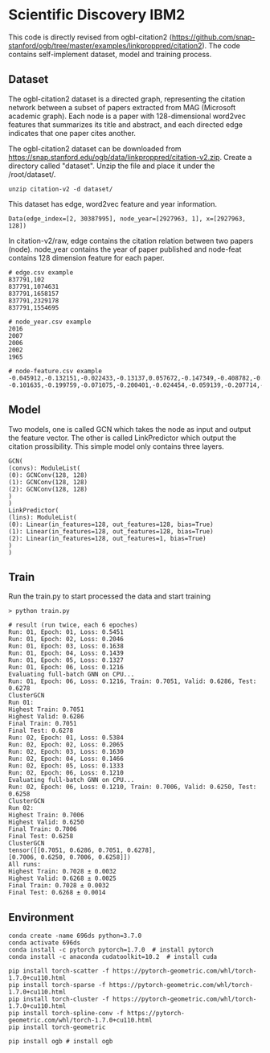 # Scientific Discovery IBM2

This code is directly revised from ogbl-citation2 (https://github.com/snap-stanford/ogb/tree/master/examples/linkproppred/citation2). The code contains self-implement dataset, model and training process. 

## Dataset 

The ogbl-citation2 dataset is a directed graph, representing the citation network between a subset of papers extracted from MAG (Microsoft academic graph). Each node is a paper with 128-dimensional word2vec features that summarizes its title and abstract, and each directed edge indicates that one paper cites another. 

The ogbl-citation2 dataset can be downloaded from https://snap.stanford.edu/ogb/data/linkproppred/citation-v2.zip. Create a directory called "dataset". Unzip the file and place it under the /root/dataset/.
```
unzip citation-v2 -d dataset/
```

This dataset has edge, word2vec feature and year information.
```
Data(edge_index=[2, 30387995], node_year=[2927963, 1], x=[2927963, 128])
```

In citation-v2/raw, edge contains the citation relation between two papers (node). node_year contains the year of paper published and node-feat contains 128 dimension feature for each paper. 

```
# edge.csv example
837791,102
837791,1074631
837791,1658157
837791,2329178
837791,1554695

# node_year.csv example
2016
2007
2006
2002
1965

# node-feature.csv example
-0.045912,-0.132151,-0.022433,-0.13137,0.057672,-0.147349,-0.408782,-0.414552,-0.018326,0.067803,-0.029306,-0.542141,0.171399,-0.002242,-0.206907,0.136606,0.115729,0.404645,0.248616,-0.402928,-0.426349,0.024573,-0.604244,0.030784,-0.157873,0.524152,0.088978,-0.393639,-0.217939,-0.02862,-0.281972,-0.19765,0.086159,0.24011,-0.007625,-0.456285,-0.035679,-0.084924,0.091357,0.165819,0.049626,0.22321,0.283971,0.0361,0.003167,0.160154,0.453907,-0.037929,0.15934,0.075829,0.378658,0.380412,-0.116446,-0.302145,-0.106171,-0.073962,0.058908,-0.277093,-0.010072,0.02238,0.128161,-0.205119,0.102597,0.136588,0.201596,0.049774,-0.116455,0.052415,0.457149,-0.206778,-0.144889,0.061341,0.278827,-0.601361,0.102009,-0.273232,0.077394,0.007043,0.056838,0.159462,-0.022802,0.038153,0.422473,-0.419031,0.107145,0.227556,-0.199461,0.309355,0.84225,0.07739,0.348814,0.030977,0.242354,-0.177634,-0.092405,0.111238,-0.194379,0.07722,0.137518,-0.016501,-0.314134,0.797215,-0.249063,-0.187401,0.108624,0.194635,0.100227,0.127072,-0.04794,0.081264,-0.430801,-0.105431,-0.036654,0.160742,0.382117,0.080911,0.218304,0.041631,0.164972,-0.302996,-0.18883,-0.229541,0.115671,-0.239832,0.037566,-0.010129,0.011574,-0.401273
-0.101635,-0.199759,-0.071075,-0.200401,-0.024454,-0.059139,-0.207714,-0.276148,-0.122317,0.186963,-0.125493,-0.469269,0.075597,0.178241,-0.280112,-0.009582,0.14324,0.172974,0.214746,-0.454254,-0.431507,0.111782,-0.40951,0.015444,0.12723,0.511373,0.010537,-0.393149,-0.291198,0.013478,-0.227882,-0.33149,0.110768,0.155638,0.187104,-0.45447,-0.069795,0.012327,0.177607,0.226875,0.083095,0.199383,0.301913,0.086732,0.014111,0.299076,0.405646,0.087978,0.394384,0.337433,0.45761,0.316297,-0.159394,-0.309778,-0.025395,0.094475,-0.070276,0.021594,0.143423,-0.208096,0.349111,-0.200469,-0.116833,0.103009,0.256844,0.013612,-0.178708,-0.005631,0.464597,-0.167193,-0.167153,-0.001948,0.372564,-0.524499,-0.085119,-0.309263,-0.030215,0.020988,-0.134438,0.183071,-0.036979,0.051214,0.599335,-0.504123,-0.052932,0.224722,-0.122018,0.27477,0.928362,0.107967,0.434697,-0.214554,0.135348,-0.291281,-0.087283,0.25202,-0.224141,-0.016279,0.099986,-0.12937,-0.399735,0.904225,-0.157795,0.027236,0.046097,-0.01698,-0.021966,0.097468,-0.214259,-0.043609,-0.536244,-0.126465,0.032069,0.216483,0.223119,0.377865,0.386312,0.194793,0.212084,-0.306509,-0.080057,-0.357702,0.104477,-0.159406,-0.106419,-0.109911,0.113,-0.325842

```

## Model 

Two models, one is called GCN which takes the node as input and output the feature vector. The other is called LinkPredictor which output the citation prossibility. This simple model only contains three layers.
```
GCN(
(convs): ModuleList(
(0): GCNConv(128, 128)
(1): GCNConv(128, 128)
(2): GCNConv(128, 128)
)
)
LinkPredictor(
(lins): ModuleList(
(0): Linear(in_features=128, out_features=128, bias=True)
(1): Linear(in_features=128, out_features=128, bias=True)
(2): Linear(in_features=128, out_features=1, bias=True)
)
)
```

## Train

Run the train.py to start processed the data and start training

```
> python train.py
```

```
# result (run twice, each 6 epoches)
Run: 01, Epoch: 01, Loss: 0.5451
Run: 01, Epoch: 02, Loss: 0.2046
Run: 01, Epoch: 03, Loss: 0.1638
Run: 01, Epoch: 04, Loss: 0.1439
Run: 01, Epoch: 05, Loss: 0.1327
Run: 01, Epoch: 06, Loss: 0.1216
Evaluating full-batch GNN on CPU...
Run: 01, Epoch: 06, Loss: 0.1216, Train: 0.7051, Valid: 0.6286, Test: 0.6278
ClusterGCN
Run 01:
Highest Train: 0.7051
Highest Valid: 0.6286
Final Train: 0.7051
Final Test: 0.6278
Run: 02, Epoch: 01, Loss: 0.5384
Run: 02, Epoch: 02, Loss: 0.2065
Run: 02, Epoch: 03, Loss: 0.1630
Run: 02, Epoch: 04, Loss: 0.1466
Run: 02, Epoch: 05, Loss: 0.1333
Run: 02, Epoch: 06, Loss: 0.1210
Evaluating full-batch GNN on CPU...
Run: 02, Epoch: 06, Loss: 0.1210, Train: 0.7006, Valid: 0.6250, Test: 0.6258
ClusterGCN
Run 02:
Highest Train: 0.7006
Highest Valid: 0.6250
Final Train: 0.7006
Final Test: 0.6258
ClusterGCN
tensor([[0.7051, 0.6286, 0.7051, 0.6278],
[0.7006, 0.6250, 0.7006, 0.6258]])
All runs:
Highest Train: 0.7028 ± 0.0032
Highest Valid: 0.6268 ± 0.0025
Final Train: 0.7028 ± 0.0032
Final Test: 0.6268 ± 0.0014
```

## Environment

```
conda create -name 696ds python=3.7.0
conda activate 696ds
conda install -c pytorch pytorch=1.7.0  # install pytorch
conda install -c anaconda cudatoolkit=10.2  # install cuda

pip install torch-scatter -f https://pytorch-geometric.com/whl/torch-1.7.0+cu110.html
pip install torch-sparse -f https://pytorch-geometric.com/whl/torch-1.7.0+cu110.html
pip install torch-cluster -f https://pytorch-geometric.com/whl/torch-1.7.0+cu110.html
pip install torch-spline-conv -f https://pytorch-geometric.com/whl/torch-1.7.0+cu110.html
pip install torch-geometric

pip install ogb # install ogb
```

